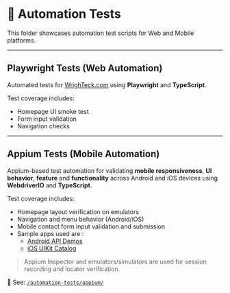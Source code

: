 # 🤖 Automation Tests

This folder showcases automation test scripts for Web and Mobile platforms.

---

## Playwright Tests (Web Automation)

Automated tests for [WrighTeck.com](https://www.wrighteck.com) using **Playwright** and **TypeScript**.

Test coverage includes:
- Homepage UI smoke test
- Form input validation
- Navigation checks

---

## Appium Tests (Mobile Automation)

Appium-based test automation for validating **mobile responsiveness**, **UI behavior**, **feature** and **functionality** across Android and iOS devices using **WebdriverIO** and **TypeScript**.

Test coverage includes:
- Homepage layout verification on emulators
- Navigation and menu behavior (Android/iOS)
- Mobile contact form input validation and submission 
- Sample apps used are :
  - [Android API Demos](https://github.com/appium/android-apidemos)
  - [iOS UIKit Catalog](https://github.com/appium/ios-uicatalog)

> Appium Inspector and emulators/simulators are used for session recording and locator verification.

📁 See: [`/automation-tests/appium/`](https://github.com/WrighTeck/software-testing-portfolio/tree/main/automation-tests/appium)

